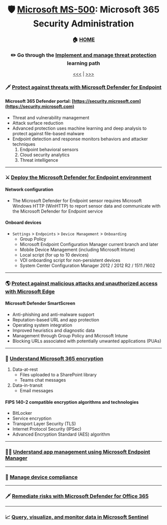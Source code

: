<div align="center">

# 🛡️ [Microsoft MS-500](ms-500-index.md): Microsoft 365 Security Administration
### 🏠 [HOME](README.md)
### ✏️ Go through the [Implement and manage threat protection](https://learn.microsoft.com/en-gb/training/paths/implement-manage-threat-protection/) learning path

[<<<](ms-500-part1.md) | [>>>](ms-500-part3.md)
      
</div>


### 🗡️ [Protect against threats with Microsoft Defender for Endpoint](https://learn.microsoft.com/en-gb/training/modules/m365-security-threat-protect/)
####  Microsoft 365 Defender portal: [https://security.microsoft.com](https://security.microsoft.com)
+ Threat and vulnerability management
+ Attack surface reduction
+ Advanced protection uses machine learning and deep analysis to protect against file-based malware
+ Endpoint detection and response monitors behaviors and attacker techniques
    1. Endpoint behavioral sensors
    2. Cloud security analytics
    3. Threat intelligence

      
- - -


### ⚔️ [Deploy the Microsoft Defender for Endpoint environment](https://learn.microsoft.com/en-us/training/modules/deploy-microsoft-defender-for-endpoints-environment/)
#### Network configuration
+ The Microsoft Defender for Endpoint sensor requires Microsoft Windows HTTP (WinHTTP) to report sensor data and communicate with the Microsoft Defender for Endpoint service
#### Onboard devices
+ `Settings` > `Endpoints` > `Device Management` > `Onboarding`
    + Group Policy
    + Microsoft Endpoint Configuration Manager current branch and later
    + Mobile Device Management (including Microsoft Intune)
    + Local script (for up to 10 devices)
    + VDI onboarding script for non-persistent devices
    + System Center Configuration Manager 2012 / 2012 R2 / 1511 /1602

- - -

### 🌎 [Protect against malicious attacks and unauthorized access with Microsoft Edge](https://learn.microsoft.com/en-gb/training/modules/protect-against-malicious-attacks-unauthorized-access-with-microsoft-edge/)

#### Microsoft Defender SmartScreen
+ Anti-phishing and anti-malware support
+ Reputation-based URL and app protection
+ Operating system integration
+ Improved heuristics and diagnostic data
+ Management through Group Policy and Microsoft Intune
+ Blocking URLs associated with potentially unwanted applications (PUAs)


- - -

### 🔐 [Understand Microsoft 365 encryption](https://learn.microsoft.com/en-gb/training/modules/audit-encryption/)
1. Data-at-rest
    + Files uploaded to a SharePoint library
    + Teams chat messages
2. Data-in-transit
    + Email messages


#### FIPS 140-2 compatible encryption algorithms and technologies
+ BitLocker
+ Service encryption
+ Transport Layer Security (TLS)
+ Internet Protocol Security (IPSec)
+ Advanced Encryption Standard (AES) algorithm

- - -

### 🧑‍💼 [Understand app management using Microsoft Endpoint Manager](https://learn.microsoft.com/en-us/training/modules/app-management-using-microsoft-endpoint-manager/)

- - -
      

### 📱 [Manage device compliance](https://learn.microsoft.com/en-gb/training/modules/manage-device-compliance/)

- - -


### 🗡️ [Remediate risks with Microsoft Defender for Office 365](https://learn.microsoft.com/en-gb/training/modules/m365-threat-remediate/)

- - -
      
### 📈 [Query, visualize, and monitor data in Microsoft Sentinel](https://learn.microsoft.com/en-us/training/modules/query-data-sentinel/)
      
